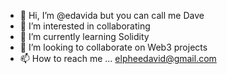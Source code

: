 - 👋 Hi, I’m @edavida but you can call me Dave
- 👀 I’m interested in collaborating
- 🌱 I’m currently learning Solidity
- 💞️ I’m looking to collaborate on Web3 projects
- 📫 How to reach me ... elpheedavid@gmail.com

<!---
edavida/edavida is a ✨ special ✨ repository because its `README.md` (this file) appears on your GitHub profile.
You can click the Preview link to take a look at your changes.
--->
